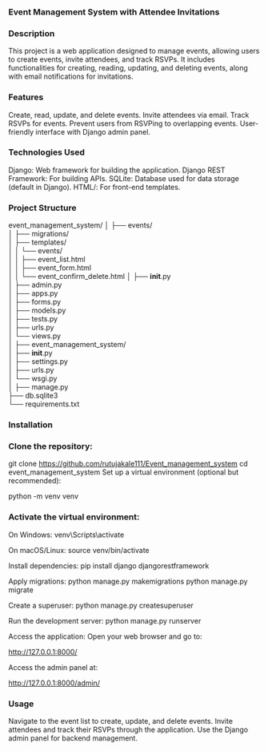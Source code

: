 ### Event Management System with Attendee Invitations

### Description
This project is a web application designed to manage events, allowing users to create events, invite attendees, and track RSVPs. It includes functionalities for creating, reading, updating, and deleting events, along with email notifications for invitations.

### Features
Create, read, update, and delete events.
Invite attendees via email.
Track RSVPs for events.
Prevent users from RSVPing to overlapping events.
User-friendly interface with Django admin panel.

### Technologies Used
Django: Web framework for building the application.
Django REST Framework: For building APIs.
SQLite: Database used for data storage (default in Django).
HTML/: For front-end templates.

### Project Structure
event_management_system/
│
├── events/                          
│   ├── migrations/                 
│   ├── templates/                   
│   │   └── events/                  
│   │       ├── event_list.html      
│   │       ├── event_form.html      
│   │       └── event_confirm_delete.html 
│   ├── __init__.py                  
│   ├── admin.py                     
│   ├── apps.py                      
│   ├── forms.py                     
│   ├── models.py                    
│   ├── tests.py                     
│   ├── urls.py                      
│   └── views.py                     
│
├── event_management_system/         
│   ├── __init__.py                 
│   ├── settings.py                  
│   ├── urls.py                      
│   └── wsgi.py                      
│
├── manage.py                        
├── db.sqlite3                      
└── requirements.txt 

### Installation
### Clone the repository:

git clone https://github.com/rutujakale111/Event_management_system
cd event_management_system
Set up a virtual environment (optional but recommended):

python -m venv venv

### Activate the virtual environment:

On Windows:
venv\Scripts\activate

On macOS/Linux:
source venv/bin/activate

Install dependencies:
pip install django djangorestframework

Apply migrations:
python manage.py makemigrations
python manage.py migrate

Create a superuser:
python manage.py createsuperuser

Run the development server:
python manage.py runserver

Access the application:
Open your web browser and go to:

http://127.0.0.1:8000/

Access the admin panel at:

http://127.0.0.1:8000/admin/

### Usage
Navigate to the event list to create, update, and delete events.
Invite attendees and track their RSVPs through the application.
Use the Django admin panel for backend management.